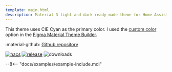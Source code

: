 ```yaml
---
template: main.html
description: Material 3 light and dark ready-made theme for Home Assistant. Example C08 is based on Cyan as the primary color. Check the screenshots and theme config!
---
```


This theme uses CIE Cyan as the primary color. I used the [custom color][picking-the-hue] option in the [Figma Material Theme Builder][create-material3-theme].

:material-github: [Github repository][m3-theme-github-url]

[![hacs][hacs-badge]][hacs-url]
[![release][release-badge]][release-url]
![downloads][downloads-badge]

--8<-- "docs/examples/example-include.mdi"

<!-- Image references -->

[AmoebeLabs Material 3 Theme Palettes]: ../assets/screenshots/m3-theme-c08-palettes.png
[AmoebeLabs Material 3 Theme Surfaces]: ../assets/screenshots/m3-theme-c08-surfaces.png
[AmoebeLabs Material 3 Theme Light]: ../assets/screenshots/m3-theme-c08-light.png
[AmoebeLabs Material 3 Theme Dark]: ../assets/screenshots/m3-theme-c08-dark.png

[AmoebeLabs Material 3 Theme Example Light]: ../assets/screenshots/m3-example-c08-light.png
[AmoebeLabs Material 3 Theme Example Dark]: ../assets/screenshots/m3-example-c08-dark.png

<!-- External references -->

[sak-example-12-url]: https://swiss-army-knife.docs.amoebelabs.com/examples/example-12/
[m3-theme-github-url]: https://github.com/AmoebeLabs/HA-Theme_M3-c08-cyan
[home-assistant]: https://www.home-assistant.io/
[home-assitant-theme-docs]: https://www.home-assistant.io/integrations/frontend/#defining-themes
[hacs]: https://hacs.xyz
[release-url]: https://github.com/AmoebeLabs/HA-Theme_M3-c08-cyan/releases
[sak-docs-url]: https://swiss-army-knife.docs.amoebelabs.com/

<!-- Badge references -->

[hacs-url]: https://github.com/hacs/default
[hacs-badge]: https://img.shields.io/badge/HACS-Default-41BDF5.svg?style=for-the-badge&logo=homeassistantcommunitystore
[release-badge]: https://img.shields.io/github/v/release/AmoebeLabs/HA-Theme_M3-c08-cyan?style=for-the-badge&logo=github
[downloads-badge]: https://img.shields.io/github/downloads/AmoebeLabs/HA-Theme_M3-c08-cyan/total?style=for-the-badge&logo=github

<!-- Internal references -->

[create-material3-theme]: ../design/create-material3-theme.md
[picking-the-hue]: ../basics/m3-analysis-hue-picker.md
